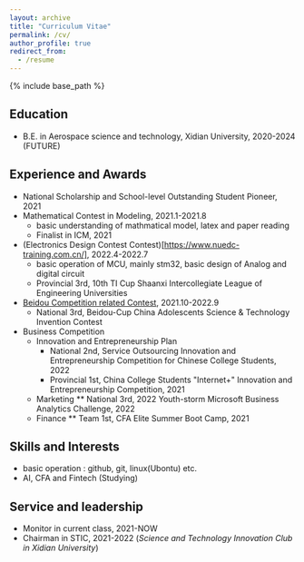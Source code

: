 ```yaml
---
layout: archive
title: "Curriculum Vitae"
permalink: /cv/
author_profile: true
redirect_from:
  - /resume
---
```


{% include base_path %}


## Education
* B.E. in Aerospace science and technology, Xidian University, 2020-2024 (FUTURE)

## Experience and Awards
* National Scholarship and School-level Outstanding Student Pioneer, 2021
* Mathematical Contest in Modeling, 2021.1-2021.8
  * basic understanding of mathmatical model, latex and paper reading
  * Finalist in ICM, 2021
* (Electronics Design Contest Contest)[https://www.nuedc-training.com.cn/], 2022.4-2022.7
  * basic operation of MCU, mainly stm32, basic design of Analog and digital circuit
  * Provincial 3rd, 10th TI Cup Shaanxi Intercollegiate League of Engineering Universities
* [Beidou Competition related Contest](http://www.bdlead.cn/), 2021.10-2022.9
  * National 3rd, Beidou-Cup China Adolescents Science & Technology Invention Contest
* Business Competition
  * Innovation and Entrepreneurship Plan
    * National 2nd, Service Outsourcing Innovation and Entrepreneurship Competition for Chinese College Students, 2022
    * Provincial 1st, China College Students "Internet+" Innovation and Entrepreneurship Competition, 2021
  * Marketing
    **  National 3rd, 2022 Youth-storm Microsoft Business Analytics Challenge, 2022
  * Finance
    **  Team 1st, CFA Elite Summer Boot Camp, 2021
  
## Skills and Interests
* basic operation : github, git, linux(Ubontu) etc.
* AI, CFA and Fintech (Studying)

## Service and leadership
* Monitor in current class, 2021-NOW
* Chairman in STIC, 2021-2022 (*Science and Technology Innovation Club in Xidian University*)
